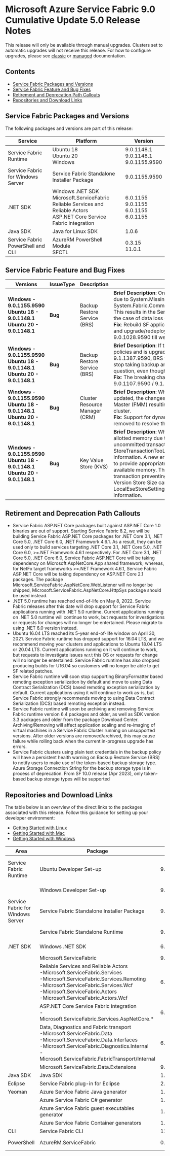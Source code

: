 # Microsoft Azure Service Fabric 9.0 Cumulative Update 5.0 Release Notes

This release will only be available through manual upgrades. Clusters set to automatic upgrades will not receive this release. For how to configure upgrades, please see [classic](https://docs.microsoft.com/en-us/azure/service-fabric/service-fabric-cluster-upgrade) or [managed](https://docs.microsoft.com/en-us/azure/service-fabric/how-to-managed-cluster-configuration) documentation.

## Contents

* [Service Fabric Packages and Versions](#service-fabric-packages-and-versions)
* [Service Fabric Feature and Bug Fixes](#service-fabric-feature-and-bug-fixes)
* [Retirement and Deprecation Path Callouts](#retirement-and-deprecation-path-callouts)
* [Repositories and Download Links](#repositories-and-download-links)


## Service Fabric Packages and Versions

The following packages and versions are part of this release:

| Service | Platform | Version |
|---------|----------|---------|
|Service Fabric Runtime| Ubuntu 18 <br> Ubuntu 20 <br> Windows | 9.0.1148.1 <br> 9.0.1148.1 <br> 9.0.1155.9590 |
|Service Fabric for Windows Server|Service Fabric Standalone Installer Package | 9.0.1155.9590 |
|.NET SDK |Windows .NET SDK <br> Microsoft.ServiceFabric <br> Reliable Services and Reliable Actors <br> ASP.NET Core Service Fabric integration| 6.0.1155  <br> 9.0.1155 <br> 6.0.1155 <br> 6.0.1155 |
|Java SDK  |Java for Linux SDK  | 1.0.6 |
|Service Fabric PowerShell and CLI | AzureRM PowerShell Module  <br> SFCTL |  0.3.15  <br> 11.0.1 |


## Service Fabric Feature and Bug Fixes

| Versions | IssueType | Description | Resolution | 
|-|-|-|-|
| **Windows - 9.0.1155.9590<br>Ubuntu 18 - 9.0.1148.1<br>Ubuntu 20 - 9.0.1148.1** | **Bug** | Backup Restore Service (BRS) | **Brief Description**: OnDatalossAsync fails for NetCore applications due to System.MissingMethodException: Method is not found: 'Void System.Fabric.Common.Tracing.FabricEvents.BRSInfoPartitionEvent. This results in the Service partition getting stuck in reconfiguring in the case of data loss or QuorumLoss.<br>**Fix**: Rebuild SF application using SF SDK version 6.0.1107.9590 and upgrade/redeploy applications or Rollback cluster to 9.0.1028.9590 till we have a CU with fix for this regression
| **Windows - 9.0.1155.9590<br>Ubuntu 18 - 9.0.1148.1<br>Ubuntu 20 - 9.0.1148.1** | **Bug** | Backup Restore Service (BRS) | **Brief Description**: If the Service Fabric cluster has existing backup policies and is upgraded to 8.2.1686.9590 / 9.0.1107.9590 / 9.1.1387.9590, BRS will fail to deserialize old metadata and will stop taking backup and restore on the partition/service/app in question, even though cluster and BRS remain healthy.<br>**Fix**: The breaking change introduced in 8.2.1686.9590 / 9.0.1107.9590 / 9.1.1387.9590 is fixed in this release
| **Windows - 9.0.1155.9590<br>Ubuntu 18 - 9.0.1148.1<br>Ubuntu 20 - 9.0.1148.1** | **Bug** | Cluster Resource Manager (CRM) | **Brief Description**: When the Node properties were removed or updated, the changes are not sent correctly to Failover Manager Master (FMM) resulting in the bad placement of services in the cluster. <br> **Fix**: Support for dynamic Node capacities and Node properties was removed to resolve the issue.
| **Windows - 9.0.1155.9590<br>Ubuntu 18 - 9.0.1148.1<br>Ubuntu 20 - 9.0.1148.1** | **Bug** | Key Value Store (KVS) | **Brief Description**: When the KVS version store reaches its maximum allotted memory due to long-running or especially large uncommitted transactions it would throw a StoreTransactionTooLarge error, which didn't provide accurate information. A new error of "VersionStoreOutOfMemory" was added to provide appropriate information "Version store has exceeded its available memory. This is likely caused by a long-running transaction preventing cleanup, or by a large read/write data load. Version Store Size can be configured with LocalEseStoreSettings.MaxVerPages" to provide accurate information.


## Retirement and Deprecation Path Callouts

* Service Fabric ASP.NET Core packages built against ASP.NET Core 1.0 binaries are out of support. Starting Service Fabric 8.2, we will be building Service Fabric ASP.NET Core packages for .NET Core 3.1, .NET Core 5.0, .NET Core 6.0, .NET Framework 4.6.1. As a result, they can be used only to build services targeting .NET Core 3.1, .NET Core 5.0, .NET Core 6.0, >=.NET Framework 4.6.1 respectively. For .NET Core 3.1, .NET Core 5.0, .NET Core 6.0, Service Fabric ASP.NET Core will be taking dependency on Microsoft.AspNetCore.App shared framework; whereas, for NetFx target frameworks >=.NET Framework 4.6.1, Service Fabric ASP.NET Core will be taking dependency on ASP.NET Core 2.1 packages. The package Microsoft.ServiceFabric.AspNetCore.WebListener will no longer be shipped, Microsoft.ServiceFabric.AspNetCore.HttpSys package should be used instead.
* .NET 5.0 runtime has reached end-of-life on May 8, 2022. Service Fabric releases after this date will drop support for Service Fabric applications running with .NET 5.0 runtime. Current applications running on .NET 5.0 runtime will continue to work, but requests for investigations or requests for changes will no longer be entertained. Please migrate to using .NET 6.0 version instead.
* Ubuntu 16.04 LTS reached its 5-year end-of-life window on April 30, 2021. Service Fabric runtime has dropped support for 16.04 LTS, and we recommend moving your clusters and applications to Ubuntu 18.04 LTS or 20.04 LTS. Current applications running on it will continue to work, but requests to investigate issues w.r.t this OS or requests for change will no longer be entertained. Service Fabric runtime has also dropped producing builds for U16.04 so customers will no longer be able to get SF related patches.
* Service Fabric runtime will soon stop supporting BinaryFormatter based remoting exception serialization by default and move to using Data Contract Serialization  (DCS) based remoting exception serialization by default. Current applications using it will continue to work as-is, but Service Fabric strongly recommends moving to using Data Contract Serialization (DCS) based remoting exception instead.
* Service Fabric runtime will soon be archiving and removing Service Fabric runtime version 6.4 packages and older, as well as SDK version 3.3 packages and older from the package Download Center. Archiving/Removing will affect application scaling and re-imaging of virtual machines in a Service Fabric Cluster running on unsupported versions. After older versions are removed/archived, this may cause failure while rolling back when the current in-progress upgrade has errors.
* Service Fabric clusters using plain text credentials in the backup policy will have a persistent health warning on Backup Restore Service (BRS) to notify users to make use of the token-based backup storage type. Azure Storage Connection String for the backup storage type is in process of deprecation. From SF 10.0 release (Apr 2023), only token-based backup storage types will be supported


## Repositories and Download Links

The table below is an overview of the direct links to the packages associated with this release. 
Follow this guidance for setting up your developer environment: 
* [Getting Started with Linux](https://docs.microsoft.com/azure/service-fabric/service-fabric-get-started-linux)
* [Getting Started with Mac](https://docs.microsoft.com/azure/service-fabric/service-fabric-get-started-mac)
* [Getting Started with Windows](https://docs.microsoft.com/azure/service-fabric/service-fabric-get-started)

| Area | Package | Version | Repository | Direct Download Link |
|-|-|-|-|-|
|Service Fabric Runtime |Ubuntu Developer Set-up | 9.0.1148.1 |N/A | Cluster Runtime: https://apt-mo.trafficmanager.net/repos/servicefabric/pool/main/s/servicefabric <br> Service Fabric SDK for local cluster setup: https://apt-mo.trafficmanager.net/repos/servicefabric/pool/main/s/servicefabricsdkcommon/ <br> Container image: https://hub.docker.com/r/microsoft/service-fabric-onebox/ 
|| Windows Developer Set-up| 9.0.1155.9590 | N/A | https://download.microsoft.com/download/b/8/a/b8a2fb98-0ec1-41e5-be98-9d8b5abf7856/MicrosoftServiceFabric.9.0.1155.9590.exe |
|Service Fabric for Windows Server |Service Fabric Standalone Installer Package | 9.0.1155.9590 |N/A | https://download.microsoft.com/download/8/3/6/836E3E99-A300-4714-8278-96BC3E8B5528/9.0.1155.9590/Microsoft.Azure.ServiceFabric.WindowsServer.9.0.1155.9590.zip |
||Service Fabric Standalone Runtime | 9.0.1155.9590 |N/A | https://download.microsoft.com/download/B/0/B/B0BCCAC5-65AA-4BE3-AB13-D5FF5890F4B5/9.0.1155.9590/MicrosoftAzureServiceFabric.9.0.1155.9590.cab |
|.NET SDK |Windows .NET SDK | 6.0.1155 |N/A | https://download.microsoft.com/download/b/8/a/b8a2fb98-0ec1-41e5-be98-9d8b5abf7856/MicrosoftServiceFabricSDK.6.0.1155.msi|
||Microsoft.ServiceFabric | 9.0.1155 |N/A |https://www.nuget.org |
||Reliable Services and Reliable Actors<br>\-Microsoft.ServiceFabric.Services<br>\-Microsoft.ServiceFabric.Services.Remoting<br>\-Microsoft.ServiceFabric.Services.Wcf <br>\-Microsoft.ServiceFabric.Actors <br>\-Microsoft.ServiceFabric.Actors.Wcf | 6.0.1155 |https://github.com/Azure/service-fabric-services-and-actors-dotnet |https://www.nuget.org |
||ASP.NET Core Service Fabric integration<br>\-Microsoft.ServiceFabric.Services.AspNetCore.*| 6.0.1155 |https://github.com/Azure/service-fabric-aspnetcore |https://www.nuget.org |
||Data, Diagnostics and Fabric transport<br>\-Microsoft.ServiceFabric.Data <br>\-Microsoft.ServiceFabric.Data.Interfaces <br>\-Microsoft.ServiceFabric.Diagnostics.Internal <br>\-Microsoft.ServiceFabric.FabricTransport/Internal | 6.0.1155 |N/A| https://www.nuget.org |
||Microsoft.ServiceFabric.Data.Extensions | 9.0.1155 | N/A |https://www.nuget.org |
|Java SDK |Java SDK | 1.0.6 |N/A |https://mvnrepository.com/artifact/com.microsoft.servicefabric/sf-actors/1.0.6 |
|Eclipse |Service Fabric plug-in for Eclipse | 2.0.7 | N/A |N/A |
|Yeoman |Azure Service Fabric Java generator | 1.0.7 |https://github.com/Azure/generator-azuresfjava |N/A |
||Azure Service Fabric C# generator | 1.0.9 |https://github.com/Azure/generator-azuresfcsharp |N/A |
||Azure Service Fabric guest executables generator | 1.0.1 |https://github.com/Azure/generator-azuresfguest |N/A|
||Azure Service Fabric Container generators | 1.0.1 |https://github.com/Azure/generator-azuresfcontainer |N/A |
|CLI |Service Fabric CLI | 11.0.1 |https://github.com/Azure/service-fabric-cli |https://pypi.python.org/pypi/sfctl |
|PowerShell |AzureRM.ServiceFabric | 0.3.15 |https://github.com/Azure/azure-powershell/tree/preview/src/ResourceManager/ServiceFabric |N/A  |
